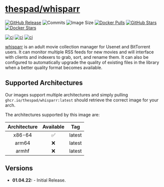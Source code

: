 # [thespad/whisparr](https://github.com/thespad/docker-whisparr)

[![GitHub Release](https://img.shields.io/github/release/thespad/docker-whisparr.svg?color=26689A&labelColor=555555&logoColor=ffffff&style=for-the-badge&logo=github&include_prereleases)](https://github.com/thespad/docker-whisparr/releases)
![Commits](https://img.shields.io/github/commits-since/thespad/docker-whisparr/latest?color=26689A&include_prereleases&logo=github&style=for-the-badge)
![Image Size](https://img.shields.io/docker/image-size/thespad/whisparr/latest?color=26689A&labelColor=555555&logoColor=ffffff&style=for-the-badge&label=Size)
[![Docker Pulls](https://img.shields.io/docker/pulls/thespad/whisparr.svg?color=26689A&labelColor=555555&logoColor=ffffff&style=for-the-badge&label=pulls&logo=docker)](https://hub.docker.com/r/thespad/whisparr)
[![GitHub Stars](https://img.shields.io/github/stars/thespad/docker-whisparr.svg?color=26689A&labelColor=555555&logoColor=ffffff&style=for-the-badge&logo=github)](https://github.com/thespad/docker-whisparr)
[![Docker Stars](https://img.shields.io/docker/stars/thespad/whisparr.svg?color=26689A&labelColor=555555&logoColor=ffffff&style=for-the-badge&label=stars&logo=docker)](https://hub.docker.com/r/thespad/whisparr)

[![ci](https://img.shields.io/github/workflow/status/thespad/docker-whisparr/Check%20for%20update%20and%20release.svg?labelColor=555555&logoColor=ffffff&style=for-the-badge&logo=github&label=Check%20For%20Upstream%20Updates)](https://github.com/thespad/docker-whisparr/actions/workflows/called-ci.yml)
[![ci](https://img.shields.io/github/workflow/status/thespad/docker-whisparr/Check%20for%20base%20image%20updates.svg?labelColor=555555&logoColor=ffffff&style=for-the-badge&logo=github&label=Check%20For%20Baseimage%20Updates)](https://github.com/thespad/docker-whisparr/actions/workflows/called-baseimage-update.yml)
[![ci](https://img.shields.io/github/workflow/status/thespad/docker-whisparr/Build%20Image%20On%20Release.svg?labelColor=555555&logoColor=ffffff&style=for-the-badge&logo=github&label=Build%20Image)](https://github.com/thespad/docker-whisparr/actions/workflows/called-bakebuild.yml)

[whisparr](https://github.com/whisparr/whisparr) is an adult movie collection manager for Usenet and BitTorrent users. It can monitor multiple RSS feeds for new movies and will interface with clients and indexers to grab, sort, and rename them. It can also be configured to automatically upgrade the quality of existing files in the library when a better quality format becomes available.

## Supported Architectures

Our images support multiple architectures and simply pulling `ghcr.io/thespad/whisparr:latest` should retrieve the correct image for your arch.

The architectures supported by this image are:

| Architecture | Available | Tag |
| :----: | :----: | ---- |
| x86-64 | ✅ | latest |
| arm64 | ❌ | latest |
| armhf | ❌ | latest |

## Versions

* **01.04.22:** - Initial Release.
